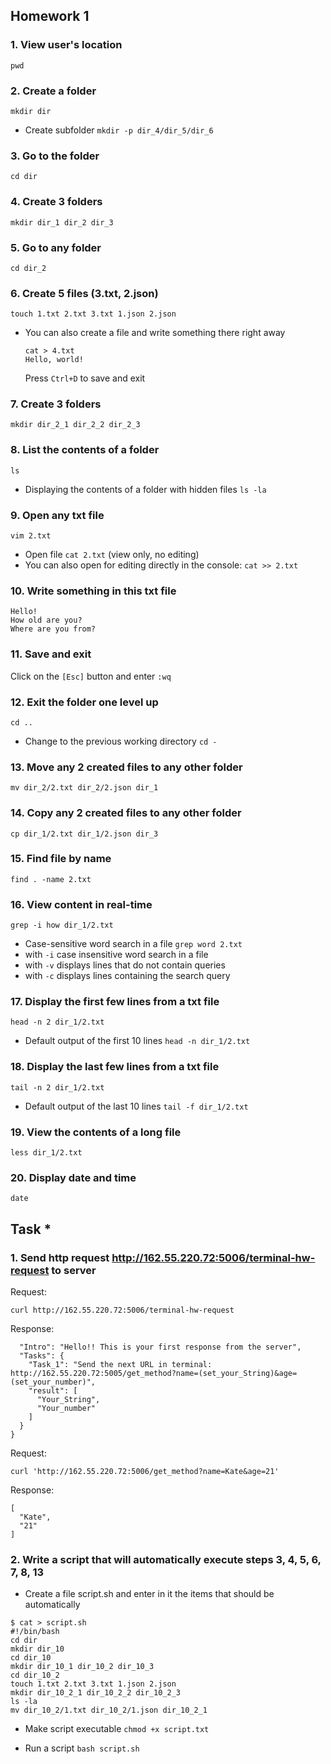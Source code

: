 ## Homework 1

### 1. View user's location
`pwd`

### 2. Create a folder
`mkdir dir`

- Create subfolder `mkdir -p dir_4/dir_5/dir_6`

### 3. Go to the folder
`cd dir`

### 4. Create 3 folders
`mkdir dir_1 dir_2 dir_3`

### 5. Go to any folder
`cd dir_2`

### 6. Create 5 files (3.txt, 2.json)
`touch 1.txt 2.txt 3.txt 1.json 2.json`

- You can also create a file and write something there right away
  ```
  cat > 4.txt
  Hello, world!
  ```
  Press `Ctrl+D` to save and exit


### 7. Create 3 folders
`mkdir dir_2_1 dir_2_2 dir_2_3`

### 8. List the contents of a folder
`ls`

- Displaying the contents of a folder with hidden files `ls -la`

### 9. Open any txt file
`vim 2.txt`

- Open file `cat 2.txt` (view only, no editing)
- You can also open for editing directly in the console: `cat >> 2.txt`

### 10. Write something in this txt file
```
Hello!
How old are you?
Where are you from?
```

### 11. Save and exit
Click on the `[Esc]` button and enter `:wq`

### 12. Exit the folder one level up
`cd ..`

- Change to the previous working directory `cd -`

### 13. Move any 2 created files to any other folder
`mv dir_2/2.txt dir_2/2.json dir_1`

### 14. Copy any 2 created files to any other folder
`cp dir_1/2.txt dir_1/2.json dir_3`

### 15. Find file by name 
`find . -name 2.txt`

### 16. View content in real-time
`grep -i how dir_1/2.txt`

- Case-sensitive word search in a file `grep word 2.txt`
- with `-i` case insensitive word search in a file
- with `-v` displays lines that do not contain queries
- with `-c` displays lines containing the search query
  
### 17. Display the first few lines from a txt file
`head -n 2 dir_1/2.txt`

- Default output of the first 10 lines `head -n dir_1/2.txt`

### 18. Display the last few lines from a txt file
`tail -n 2 dir_1/2.txt`

- Default output of the last 10 lines `tail -f dir_1/2.txt`

### 19. View the contents of a long file
`less dir_1/2.txt`

### 20. Display date and time
`date`

## Task *
### 1. Send http request http://162.55.220.72:5006/terminal-hw-request to server

Request:

`curl http://162.55.220.72:5006/terminal-hw-request`

Response:
```
  "Intro": "Hello!! This is your first response from the server",
  "Tasks": {
    "Task_1": "Send the next URL in terminal: http://162.55.220.72:5005/get_method?name=(set_your_String)&age=(set_your_number)",
    "result": [
      "Your_String",
      "Your_number"
    ]
  }
}
```

Request:

`curl 'http://162.55.220.72:5006/get_method?name=Kate&age=21'`

Response:
```
[
  "Kate",
  "21"
]
```

### 2. Write a script that will automatically execute steps 3, 4, 5, 6, 7, 8, 13

- Create a file script.sh and enter in it the items that should be automatically

```
$ cat > script.sh
#!/bin/bash
cd dir
mkdir dir_10
cd dir_10
mkdir dir_10_1 dir_10_2 dir_10_3
cd dir_10_2
touch 1.txt 2.txt 3.txt 1.json 2.json
mkdir dir_10_2_1 dir_10_2_2 dir_10_2_3
ls -la
mv dir_10_2/1.txt dir_10_2/1.json dir_10_2_1
```

-  Make script executable
`chmod +x script.txt`

- Run a script
`bash script.sh`
